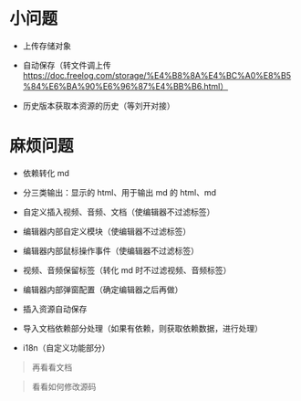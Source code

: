 # 小问题

- 上传存储对象

- 自动保存（转文件调上传 https://doc.freelog.com/storage/%E4%B8%8A%E4%BC%A0%E8%B5%84%E6%BA%90%E6%96%87%E4%BB%B6.html）

- 历史版本获取本资源的历史（等刘开对接）

# 麻烦问题

- 依赖转化 md

- 分三类输出：显示的 html、用于输出 md 的 html、md

- 自定义插入视频、音频、文档（使编辑器不过滤标签）

- 编辑器内部自定义模块（使编辑器不过滤标签）

- 编辑器内部鼠标操作事件（使编辑器不过滤标签）

- 视频、音频保留标签（转化 md 时不过滤视频、音频标签）

- 编辑器内部弹窗配置（确定编辑器之后再做）

- 插入资源自动保存

- 导入文档依赖部分处理（如果有依赖，则获取依赖数据，进行处理）

- i18n（自定义功能部分）

> 再看看文档

> 看看如何修改源码
